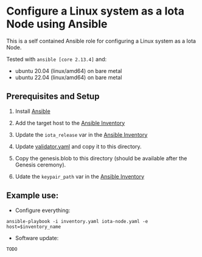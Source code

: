 # Configure a Linux system as a Iota Node using Ansible

This is a self contained Ansible role for configuring a Linux system as a Iota Node.

Tested with `ansible [core 2.13.4]` and:

- ubuntu 20.04 (linux/amd64) on bare metal
- ubuntu 22.04 (linux/amd64) on bare metal

## Prerequisites and Setup

1. Install [Ansible](https://docs.ansible.com/ansible/latest/installation_guide/intro_installation.html)

2. Add the target host to the [Ansible Inventory](./inventory.yaml)

3. Update the `iota_release` var in the [Ansible Inventory](./inventory.yaml)

4. Update [validator.yaml](../config/validator.yaml) and copy it to this directory.

5. Copy the genesis.blob to this directory (should be available after the Genesis ceremony).

6. Udate the `keypair_path` var in the [Ansible Inventory](./inventory.yaml)

## Example use:

- Configure everything:

`ansible-playbook -i inventory.yaml iota-node.yaml -e host=$inventory_name`

- Software update:

`TODO`
